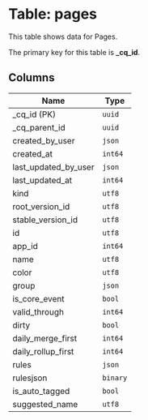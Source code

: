 # Table: pages

This table shows data for Pages.

The primary key for this table is **_cq_id**.

## Columns

| Name          | Type          |
| ------------- | ------------- |
|_cq_id (PK)|`uuid`|
|_cq_parent_id|`uuid`|
|created_by_user|`json`|
|created_at|`int64`|
|last_updated_by_user|`json`|
|last_updated_at|`int64`|
|kind|`utf8`|
|root_version_id|`utf8`|
|stable_version_id|`utf8`|
|id|`utf8`|
|app_id|`int64`|
|name|`utf8`|
|color|`utf8`|
|group|`json`|
|is_core_event|`bool`|
|valid_through|`int64`|
|dirty|`bool`|
|daily_merge_first|`int64`|
|daily_rollup_first|`int64`|
|rules|`json`|
|rulesjson|`binary`|
|is_auto_tagged|`bool`|
|suggested_name|`utf8`|